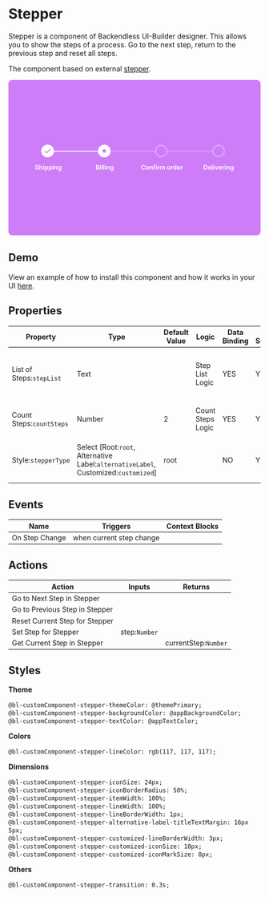 # Stepper

Stepper is a component of Backendless UI-Builder designer. This allows you to show the steps of a process. Go to the next step, return to the previous step and reset all steps.

The component based on external [stepper](https://mui.com/material-ui/react-stepper/).

<p align="center">
  <img src="./thumbnail.png" alt="main thumbnail" width="780"/>
</p>

## Demo

View an example of how to install this component and how it works in your UI [here](https://app.arcade.software/share/d6UYR6zEFUQtcUw5OW24).

## Properties

| Property                 | Type                                                                                | Default Value | Logic             | Data Binding | UI Setting | Description                                                   |
|--------------------------|-------------------------------------------------------------------------------------|---------------|-------------------|--------------|------------|---------------------------------------------------------------|
| List of Steps:`stepList` | Text                                                                                |               | Step List Logic   | YES          | YES        | Allows to determine the list of steps, text through comas "," |
| Count Steps:`countSteps` | Number                                                                              | 2             | Count Steps Logic | YES          | YES        | Allows to determine the count steps                           |
| Style:`stepperType`      | Select [Root:`root`, Alternative Label:`alternativeLabel`, Customized:`customized`] | root          |                   | NO           | YES        | Allows to determine the type of stepper style                 |

## Events

| Name           | Triggers                 | Context Blocks |
|----------------|--------------------------|----------------|
| On Step Change | when current step change |                |

## Actions

| Action                         | Inputs        | Returns              |
|--------------------------------|---------------|----------------------|
| Go to Next Step in Stepper     |               |                      |
| Go to Previous Step in Stepper |               |                      |
| Reset Current Step for Stepper |               |                      |
| Set Step for Stepper           | step:`Number` |                      |
| Get Current Step in Stepper    |               | currentStep:`Number` |

## Styles

**Theme**
```
@bl-customComponent-stepper-themeColor: @themePrimary;
@bl-customComponent-stepper-backgroundColor: @appBackgroundColor;
@bl-customComponent-stepper-textColor: @appTextColor;
```

**Colors**
```
@bl-customComponent-stepper-lineColor: rgb(117, 117, 117);
```

**Dimensions**
```
@bl-customComponent-stepper-iconSize: 24px;
@bl-customComponent-stepper-iconBorderRadius: 50%;
@bl-customComponent-stepper-itemWidth: 100%;
@bl-customComponent-stepper-lineWidth: 100%;
@bl-customComponent-stepper-lineBorderWidth: 1px;
@bl-customComponent-stepper-alternative-label-titleTextMargin: 16px 5px;
@bl-customComponent-stepper-customized-lineBorderWidth: 3px;
@bl-customComponent-stepper-customized-iconSize: 18px;
@bl-customComponent-stepper-customized-iconMarkSize: 8px;
```

**Others**
```
@bl-customComponent-stepper-transition: 0.3s;
```
